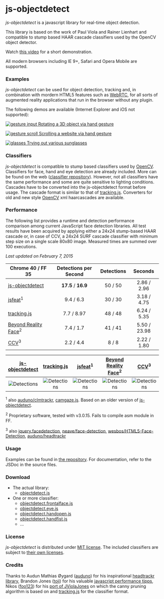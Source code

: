 # js-objectdetect #

*js-objectdetect* is a javascript library for real-time object detection.

This library is based on the work of Paul Viola and Rainer Lienhart and compatible to stump based HAAR cascade classifiers used by the OpenCV object detector.

Watch [this video](https://www.youtube.com/watch?v=v0tbzTkJYZw) for a short demonstration.

All modern browsers including IE 9+, Safari and Opera Mobile are supported.

### Examples ###

*js-objectdetect* can be used for object detection, tracking and, in combination with mordern HTML5 features such as [WebRTC](http://caniuse.com/stream), for all sorts of augmented reality applications that run in the browser without any plugin.

The following demos are available (Internet Explorer and iOS not supported):

[![gesture input](https://mtschirs.github.io/js-objectdetect/media/js_objectdetect_gesture_input.gif) Rotating a 3D object via hand gesture](https://mtschirs.github.com/js-objectdetect/examples/example_gesture_input.htm)

[![gesture scroll](https://mtschirs.github.io/js-objectdetect/media/js_objectdetect_gesture_scroll.gif) Scrolling a website via hand gesture](https://mtschirs.github.com/js-objectdetect/examples/example_gesture_scroll.htm)

[![glasses](https://mtschirs.github.io/js-objectdetect/media/js_objectdetect_glasses.gif) Trying out various sunglasses](https://mtschirs.github.com/js-objectdetect/examples/example_sunglasses.htm)

### Classifiers ###

*js-objectdetect* is compatible to stump based classifiers used by [OpenCV](http://opencv.org/). Classifiers for face, hand and eye detection are already included. More can be found on the web ([classifier repository](http://alereimondo.no-ip.org/OpenCV/34)). However, not all classifiers have the same performance and some are quite sensitive to lighting conditions.
Cascades have to be converted into the js-objectdetect format before usage. The cascade format is similar to that of [tracking.js](https://github.com/eduardolundgren/tracking.js). Converters for old and new style [OpenCV](http://opencv.org/) xml haarcascades are available.

### Performance ###

The following list provides a runtime and detection performance comparison among current JavaScript face detection libraries. All test results have been acquired by applying either a 24x24 stump-based HAAR cascade or, in case of CCV, a 24x24 SURF cascade classifier with minimum step size on a single scale 80x80 image. Measured times are summed over 100 executions.

*Last updated on February 7, 2015*

 Chrome 40 / FF 35  | Detections per Second | Detections | Seconds
------------------- |:---------------------:|:----------:|:-------:
[js-objectdetect](https://github.com/mtschirs/js-objectdetect) | **17.5** / **16.9** | 50 / 50 | 2.86 / 2.96
[jsfeat](https://github.com/inspirit/jsfeat)<sup>1</sup> | 9.4 / 6.3 | 30 / 30 | 3.18 / 4.75
[tracking.js](https://github.com/eduardolundgren/tracking.js) | 7.7 / 8.97 | 48 / 48 | 6.24 / 5.35
[Beyond Reality Face](https://www.beyond-reality-face.com/)<sup>2</sup> | 7.4 / 1.7 | 41 / 41 | 5.50 / 23.98
[CCV](https://github.com/liuliu/ccv)<sup>3</sup> | 2.2 / 4.4 | 8 / 8 | 2.22 / 1.80

[js-objectdetect](https://github.com/mtschirs/js-objectdetect) | [tracking.js](https://github.com/eduardolundgren/tracking.js) | [jsfeat](https://github.com/inspirit/jsfeat)<sup>1</sup> | [Beyond Reality Face](https://www.beyond-reality-face.com/)<sup>2</sup> | [CCV](https://github.com/liuliu/ccv)<sup>3</sup>
:---:|:---:|:---:|:---:|:---:
![Detections](http://mtschirs.github.io/js-objectdetect/media/result_jsobjectdetect.png) | ![Detections](http://mtschirs.github.io/js-objectdetect/media/result_trackingjs.png) | ![Detections](http://mtschirs.github.io/js-objectdetect/media/result_jsfeat.png) | ![Detections](http://mtschirs.github.io/js-objectdetect/media/result_brf_nxt.png) | ![Detections](http://mtschirs.github.io/js-objectdetect/media/result_ccv.png)

<sup>1</sup> also [auduno/clmtrackr](https://github.com/auduno/clmtrackr), [camgaze.js](https://github.com/wallarelvo/camgaze.js). Based on an older version of [js-objectdetect](https://github.com/mtschirs/js-objectdetect). 

<sup>2</sup> Proprietary software, tested with v3.0.15. Fails to compile asm module in FF.

<sup>3</sup> also [jquery.facedetection](https://github.com/jaysalvat/jquery.facedetection), [neave/face-detection](https://github.com/neave/face-detection), [wesbos/HTML5-Face-Detection](https://github.com/wesbos/HTML5-Face-Detection), [auduno/headtrackr](https://github.com/auduno/headtrackr)

### Usage ###

Examples can be found in [the repository](https://github.com/mtschirs/js-objectdetect/tree/master/examples).
For documentation, refer to the JSDoc in the source files.

### Download ###

- The actual library:
	- [objectdetect.js](https://raw.github.com/mtschirs/js-objectdetect/master/js/objectdetect.js)
- One or more classifier:
	- [objectdetect.frontalface.js](https://raw.github.com/mtschirs/js-objectdetect/master/js/objectdetect.frontalface.js)
	- [objectdetect.eye.js](https://raw.github.com/mtschirs/js-objectdetect/master/js/objectdetect.eye.js)
	- [objectdetect.handopen.js](https://raw.github.com/mtschirs/js-objectdetect/master/js/objectdetect.handopen.js)
	- [objectdetect.handfist.js](https://raw.github.com/mtschirs/js-objectdetect/master/js/objectdetect.handfist.js)
	- ...

### License ###

*js-objectdetect* is distributed under [MIT license](https://raw.github.com/mtschirs/js-objectdetect/master/LICENSE.txt). The included classifiers are subject to [their own licenses](https://raw.github.com/mtschirs/js-objectdetect/master/CLASSIFIER-LICENSES.txt).

### Credits ###

Thanks to Audun Mathias Øygard ([auduno](https://github.com/auduno)) for his inspirational [headtrackr library](https://github.com/auduno/headtrackr), Brandon Jones ([toji](https://github.com/toji)) for his valuable [javascript performance tipps](http://media.tojicode.com/sfjs-vectors/#1), Nikos ([foo123](https://github.com/foo123)) for his [port of JViolaJones](https://github.com/foo123/HAAR.js) on which the canny pruning algorithm is based on and [tracking.js](https://github.com/eduardolundgren/tracking.js) for the classifier format.
